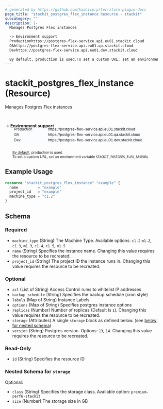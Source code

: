 ```yaml
---
# generated by https://github.com/hashicorp/terraform-plugin-docs
page_title: "stackit_postgres_flex_instance Resource - stackit"
subcategory: ""
description: |-
  Manages Postgres Flex instances
  
  -> Environment support
  Productionhttps://postgres-flex-service.api.eu01.stackit.cloud
  QAhttps://postgres-flex-service.api.eu01.qa.stackit.cloud
  Devhttps://postgres-flex-service.api.eu01.dev.stackit.cloud
  
  By default, production is used.To set a custom URL, set an environment variable STACKITPOSTGRESFLEX_BASEURL
---
```


# stackit_postgres_flex_instance (Resource)

Manages Postgres Flex instances

<br />

-> __Environment support__<br /><table style='border-collapse: separate; border-spacing: 0px; margin-top:-20px; margin-left: 24px; font-size: smaller;'>
<tr><td style='width: 100px; background: #fbfcff; border: none;'>Production</td><td style='background: #fbfcff; border: none;'>https://postgres-flex-service.api.eu01.stackit.cloud</td></tr>
<tr><td style='background: #fbfcff; border: none;'>QA</td><td style='background: #fbfcff; border: none;'>https://postgres-flex-service.api.eu01.qa.stackit.cloud</td></tr>
<tr><td style='background: #fbfcff; border: none;'>Dev</td><td style='background: #fbfcff; border: none;'>https://postgres-flex-service.api.eu01.dev.stackit.cloud</td></tr>
</table><br />
<small style='margin-left: 24px; margin-top: -5px; display: inline-block;'><a href="https://registry.terraform.io/providers/SchwarzIT/stackit/latest/docs#environment">By default</a>, production is used.<br />To set a custom URL, set an environment variable <code>STACKIT_POSTGRES_FLEX_BASEURL</code></small>

## Example Usage

```terraform
resource "stackit_postgres_flex_instance" "example" {
  name         = "example"
  project_id   = "example"
  machine_type = "c1.2"
}
```

<!-- schema generated by tfplugindocs -->
## Schema

### Required

- `machine_type` (String) The Machine Type. Available options: `c1.2` `m1.2`, `c1.3`, `m1.3`, `c1.4`, `c1.5`, `m1.5`
- `name` (String) Specifies the instance name. Changing this value requires the resource to be recreated.
- `project_id` (String) The project ID the instance runs in. Changing this value requires the resource to be recreated.

### Optional

- `acl` (List of String) Access Control rules to whitelist IP addresses
- `backup_schedule` (String) Specifies the backup schedule (cron style)
- `labels` (Map of String) Instance Labels
- `options` (Map of String) Specifies postgres instance options
- `replicas` (Number) Number of replicas (Default is `1`). Changing this value requires the resource to be recreated.
- `storage` (Attributes) A single `storage` block as defined below. (see [below for nested schema](#nestedatt--storage))
- `version` (String) Postgres version. Options: `13`, `14`. Changing this value requires the resource to be recreated.

### Read-Only

- `id` (String) Specifies the resource ID

<a id="nestedatt--storage"></a>
### Nested Schema for `storage`

Optional:

- `class` (String) Specifies the storage class. Available option: `premium-perf6-stackit`
- `size` (Number) The storage size in GB



